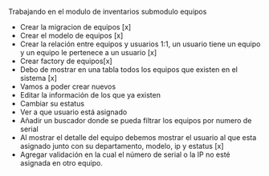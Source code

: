 Trabajando en el modulo de inventarios submodulo equipos

- Crear la migracion de equipos [x]
- Crear el modelo de equipos [x]
- Crear la relación entre equipos y usuarios 1:1, un usuario tiene un equipo y un equipo le pertenece a un usuario [x]
- Crear factory de equipos[x]
- Debo de mostrar en una tabla todos los equipos que existen en el sistema [x]
- Vamos a poder crear nuevos 
- Editar la información de los que ya existen 
- Cambiar su estatus 
- Ver a que usuario está asignado 
- Añadir un buscador donde se pueda filtrar los equipos por numero de serial 
- Al mostrar el detalle del equipo debemos mostrar el usuario al que esta asignado junto con su departamento, modelo, ip y estatus [x]
- Agregar validación en la cual el número de serial o la IP no esté asignada en otro equipo. 
